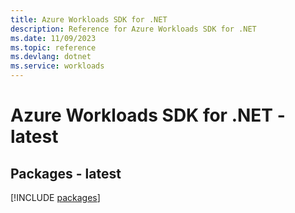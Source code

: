 ```yaml
---
title: Azure Workloads SDK for .NET
description: Reference for Azure Workloads SDK for .NET
ms.date: 11/09/2023
ms.topic: reference
ms.devlang: dotnet
ms.service: workloads
---
```

# Azure Workloads SDK for .NET - latest
## Packages - latest
[!INCLUDE [packages](workloads-index.md)]